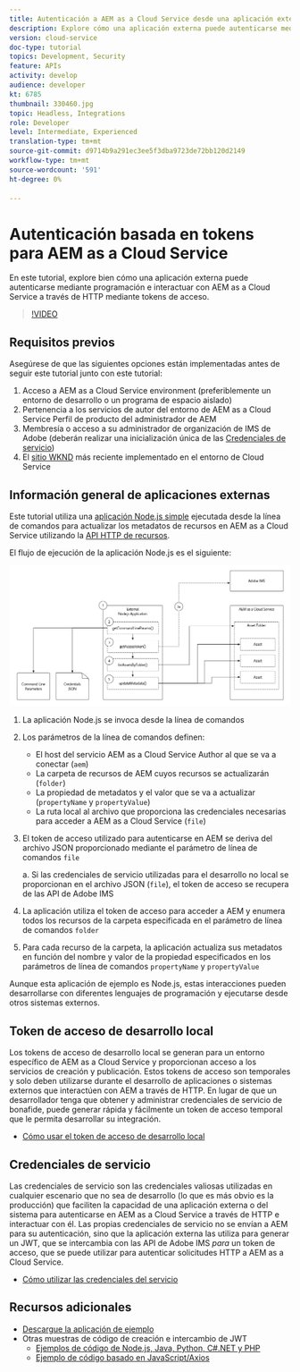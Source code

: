 ```yaml
---
title: Autenticación a AEM as a Cloud Service desde una aplicación externa
description: Explore cómo una aplicación externa puede autenticarse mediante programación e interactuar con AEM as a Cloud Service a través de HTTP mediante los tokens de acceso de desarrollo local y las credenciales de servicio.
version: cloud-service
doc-type: tutorial
topics: Development, Security
feature: APIs
activity: develop
audience: developer
kt: 6785
thumbnail: 330460.jpg
topic: Headless, Integrations
role: Developer
level: Intermediate, Experienced
translation-type: tm+mt
source-git-commit: d9714b9a291ec3ee5f3dba9723de72bb120d2149
workflow-type: tm+mt
source-wordcount: '591'
ht-degree: 0%

---
```



# Autenticación basada en tokens para AEM as a Cloud Service

En este tutorial, explore bien cómo una aplicación externa puede autenticarse mediante programación e interactuar con AEM as a Cloud Service a través de HTTP mediante tokens de acceso.

>[!VIDEO](https://video.tv.adobe.com/v/330460/?quality=12&learn=on)

## Requisitos previos

Asegúrese de que las siguientes opciones están implementadas antes de seguir este tutorial junto con este tutorial:

1. Acceso a AEM as a Cloud Service environment (preferiblemente un entorno de desarrollo o un programa de espacio aislado)
1. Pertenencia a los servicios de autor del entorno de AEM as a Cloud Service Perfil de producto del administrador de AEM
1. Membresía o acceso a su administrador de organización de IMS de Adobe (deberán realizar una inicialización única de las [Credenciales de servicio](./service-credentials.md))
1. El [sitio WKND](https://github.com/adobe/aem-guides-wknd) más reciente implementado en el entorno de Cloud Service

## Información general de aplicaciones externas

Este tutorial utiliza una [aplicación Node.js simple](./assets/aem-guides_token-authentication-external-application.zip) ejecutada desde la línea de comandos para actualizar los metadatos de recursos en AEM as a Cloud Service utilizando la [API HTTP de recursos](https://experienceleague.adobe.com/docs/experience-manager-cloud-service/assets/admin/mac-api-assets.html).

El flujo de ejecución de la aplicación Node.js es el siguiente:

![Aplicación externa](./assets/overview/external-application.png)

1. La aplicación Node.js se invoca desde la línea de comandos
1. Los parámetros de la línea de comandos definen:
   + El host del servicio AEM as a Cloud Service Author al que se va a conectar (`aem`)
   + La carpeta de recursos de AEM cuyos recursos se actualizarán (`folder`)
   + La propiedad de metadatos y el valor que se va a actualizar (`propertyName` y `propertyValue`)
   + La ruta local al archivo que proporciona las credenciales necesarias para acceder a AEM as a Cloud Service (`file`)
1. El token de acceso utilizado para autenticarse en AEM se deriva del archivo JSON proporcionado mediante el parámetro de línea de comandos `file`

   a. Si las credenciales de servicio utilizadas para el desarrollo no local se proporcionan en el archivo JSON (`file`), el token de acceso se recupera de las API de Adobe IMS
1. La aplicación utiliza el token de acceso para acceder a AEM y enumera todos los recursos de la carpeta especificada en el parámetro de línea de comandos `folder`
1. Para cada recurso de la carpeta, la aplicación actualiza sus metadatos en función del nombre y valor de la propiedad especificados en los parámetros de línea de comandos `propertyName` y `propertyValue`

Aunque esta aplicación de ejemplo es Node.js, estas interacciones pueden desarrollarse con diferentes lenguajes de programación y ejecutarse desde otros sistemas externos.

## Token de acceso de desarrollo local

Los tokens de acceso de desarrollo local se generan para un entorno específico de AEM as a Cloud Service y proporcionan acceso a los servicios de creación y publicación.  Estos tokens de acceso son temporales y solo deben utilizarse durante el desarrollo de aplicaciones o sistemas externos que interactúen con AEM a través de HTTP. En lugar de que un desarrollador tenga que obtener y administrar credenciales de servicio de bonafide, puede generar rápida y fácilmente un token de acceso temporal que le permita desarrollar su integración.

+ [Cómo usar el token de acceso de desarrollo local](./local-development-access-token.md)

## Credenciales de servicio

Las credenciales de servicio son las credenciales valiosas utilizadas en cualquier escenario que no sea de desarrollo (lo que es más obvio es la producción) que faciliten la capacidad de una aplicación externa o del sistema para autenticarse en AEM as a Cloud Service a través de HTTP e interactuar con él. Las propias credenciales de servicio no se envían a AEM para su autenticación, sino que la aplicación externa las utiliza para generar un JWT, que se intercambia con las API de Adobe IMS _para_ un token de acceso, que se puede utilizar para autenticar solicitudes HTTP a AEM as a Cloud Service.

+ [Cómo utilizar las credenciales del servicio](./service-credentials.md)

## Recursos adicionales

+ [Descargue la aplicación de ejemplo](./assets/aem-guides_token-authentication-external-application.zip)
+ Otras muestras de código de creación e intercambio de JWT
   + [Ejemplos de código de Node.js, Java, Python, C#.NET y PHP](https://www.adobe.io/authentication/auth-methods.html#!AdobeDocs/adobeio-auth/master/JWT/samples/samples.md)
   + [Ejemplo de código basado en JavaScript/Axios](https://github.com/adobe/aemcs-api-client-lib)
